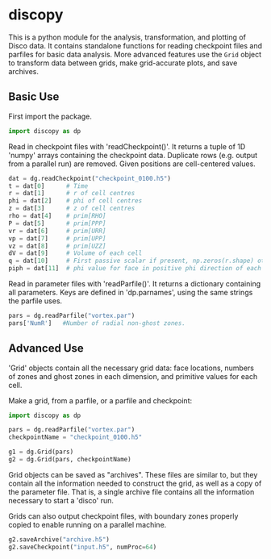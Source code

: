 # discopy 

This is a python module for the analysis, transformation, and plotting of Disco
data.  It contains standalone functions for reading checkpoint files and
parfiles for basic data analysis.  More advanced features use the `Grid` object
to transform data between grids, make grid-accurate plots, and save archives.

## Basic Use

First import the package.
```python
import discopy as dp
```

Read in checkpoint files with 'readCheckpoint()'.  It returns a tuple of 1D 
'numpy' arrays containing the checkpoint data.  Duplicate rows (e.g. output from a parallel run) are removed.  Given positions are cell-centered values.
```python
dat = dg.readCheckpoint("checkpoint_0100.h5")
t = dat[0]      # Time
r = dat[1]      # r of cell centres
phi = dat[2]    # phi of cell centres
z = dat[3]      # z of cell centres
rho = dat[4]    # prim[RHO]
P = dat[5]      # prim[PPP]
vr = dat[6]     # prim[URR]
vp = dat[7]     # prim[UPP]
vz = dat[8]     # prim[UZZ]
dV = dat[9]     # Volume of each cell
q = dat[10]     # First passive scalar if present, np.zeros(r.shape) otherwise.
piph = dat[11]  # phi value for face in positive phi direction of each cell.
```

Read in parameter files with 'readParfile()'.  It returns a dictionary
containing all parameters.  Keys are defined in 'dp.parnames', using the 
same strings the parfile uses.

```python
pars = dg.readParfile("vortex.par")
pars['NumR']   #Number of radial non-ghost zones.
```

## Advanced Use

'Grid' objects contain all the necessary grid data: face locations, numbers of
zones and ghost zones in each dimension, and primitive values for each cell.

Make a grid, from a parfile, or a parfile and checkpoint:
```python
import discopy as dp

pars = dg.readParfile("vortex.par")
checkpointName = "checkpoint_0100.h5"

g1 = dg.Grid(pars)
g2 = dg.Grid(pars, checkpointName)
```

Grid objects can be saved as "archives".  These files are similar to, but they 
contain all the information needed to construct the grid, as well as a copy
of the parameter file.  That is, a single archive file contains all the
information necessary to start a 'disco' run.

Grids can also output checkpoint files, with boundary zones properly copied
to enable running on a parallel machine.

```python
g2.saveArchive("archive.h5")
g2.saveCheckpoint("input.h5", numProc=64)
```




